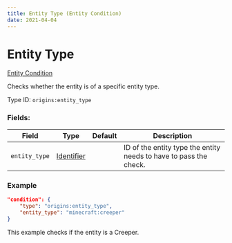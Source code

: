 ```yaml
---
title: Entity Type (Entity Condition)
date: 2021-04-04
---
```


# Entity Type

[Entity Condition](../entity_conditions.md)

Checks whether the entity is of a specific entity type.

Type ID: `origins:entity_type`

### Fields:

Field  | Type | Default | Description
-------|------|---------|-------------
`entity_type` | [Identifier](../data_types/identifier.md) | |  ID of the entity type the entity needs to have to pass the check.

### Example
```json
"condition": {
    "type": "origins:entity_type",
    "entity_type": "minecraft:creeper"
}
```
This example checks if the entity is a Creeper.
